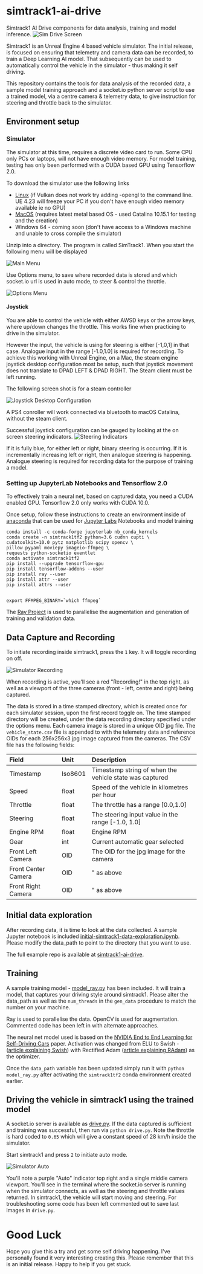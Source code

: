 # simtrack1-ai-drive
Simtrack1 AI Drive components for data analysis, training and model inference.
![Sim Drive Screen](https://github.com/hortovanyi/simtrack1-ai-drive/blob/master/output/sim_drive.png?raw=true)

Simtrack1 is an Unreal Engine 4 based vehicle simulator. The initial release, is focused on ensuring that telemetry and camera data can be recorded, to train a Deep Learning AI model. That subsequently can be used to automatically control the vehicle in the simulator - thus making it self driving.

This repository contains the tools for data analysis of the recorded data, a sample model training approach and a socket.io python server script to use a trained model, via a centre camera & telemetry data, to give instruction for steering and throttle back to the simulator.

## Environment setup
### Simulator
The simulator at this time, requires a discrete video card to run. Some CPU only PCs or laptops, will not have enough video memory. For model training, testing has only been performed with a CUDA based GPU using Tensorflow 2.0.

To download the simulator use the following links

- [Linux](https://apps.sdcar.ai/SimTrack1-0.1.0-Linux.zip) (if Vulkan does not work try adding -opengl to the command line. UE 4.23 will freeze your PC if you don't have enough video memory available ie no GPU)
- [MacOS](https://apps.sdcar.ai/SimTrack1-0.1.0-Mac.zip) (requires latest metal based OS - used Catalina 10.15.1 for testing and the creation)
- Windows 64 - coming soon (don't have access to a Windows machine and unable to cross compile the simulator)  

Unzip into a directory. The program is called SimTrack1. When you start the following menu will be displayed

![Main Menu](https://github.com/hortovanyi/simtrack1-ai-drive/blob/master/output/main_menu.png?raw=true)

Use Options menu, to save where recorded data is stored and which socket.io url is used in auto mode, to steer & control the throttle.

![Options Menu](https://github.com/hortovanyi/simtrack1-ai-drive/blob/master/output/options_menu.png?raw=true)

#### Joystick
You are able to control the vehicle with either AWSD keys or the arrow keys, where up/down changes the throttle. This works fine when practicing to drive in the simulator. 

However the input, the vehicle is using for steering is either [-1,0,1] in that case. Analogue input in the range [-1.0,1.0] is required for recording. To achieve this working with Unreal Engine, on a Mac, the steam engine joystick desktop configuration most be setup, such that joystick movement does not translate to DPAD LEFT & DPAD RIGHT. The Steam client must be left running.

The following screen shot is for a steam controller

![Joystick Desktop Configuration](https://github.com/hortovanyi/simtrack1-ai-drive/blob/master/output/joystick.png?raw=true)

A PS4 conroller will work connected via bluetooth to macOS Catalina, without the steam client.

Successful joystick configuration can be gauged by looking at the on screen steering indicators. 
![Steering Indicators](https://github.com/hortovanyi/simtrack1-ai-drive/blob/master/output/steering_indicators.png?raw=true)

If it is fully blue, for either left or right, binary steering is occurring. If it is incrementally increasing left or right, then analogue steering is happening. Analogue steering is required for recording data for the purpose of training a model.

### Setting up JupyterLab Notebooks and Tensorflow 2.0 
To effectively train a neural net, based on captured data, you need a CUDA enabled GPU. Tensorflow 2.0 only works with CUDA 10.0. 

Once setup, follow these instructions to create an environment inside of [anaconda](https://www.anaconda.com/distribution/) that can be used for [Jupyter Labs](https://jupyterlab.readthedocs.io/en/latest/) Notebooks and model training

```
conda install -c conda-forge jupyterlab nb_conda_kernels
conda create -n simtrack1tf2 python=3.6 cudnn cupti \
cudatoolkit=10.0 pytz matplotlib scipy opencv \
pillow pyyaml moviepy imageio-ffmpeg \
requests python-socketio eventlet 
conda activate simtrack1tf2
pip install --upgrade tensorflow-gpu
pip install tensorflow-addons --user
pip install ray --user
pip install attr --user
pip install attrs --user


export FFMPEG_BINARY=`which ffmpeg`
```

The [Ray Project](https://github.com/ray-project/ray) is used to parallelise the augmentation and generation of training and validation data.

## Data Capture and Recording
To initiate recording inside simtrack1, press the `1` key. It will toggle recording on off.

![Simulator Recording](https://github.com/hortovanyi/simtrack1-ai-drive/blob/master/output/sim_recording.png?raw=true)

When recording is active, you'll see a red "Recording!" in the top right, as well as a viewport of the three cameras (front - left, centre and right) being captured. 

The data is stored in a time stamped directory, which is created once for each simulator session, upon the first record toggle on. The time stamped directory will be created, under the data recording directory specified under the options menu. Each camera image is stored in a unique OID jpg file. The `vehicle_state.csv` file is appended to with the telemetry data and reference OIDs for each 256x256x3 jpg image captured from the cameras. The CSV file has the following fields:

| Field | Unit | Description |
|:--|:--|:--|
| Timestamp | Iso8601 | Timestamp string of when the vehicle state was captured |
| Speed | float | Speed of the vehicle in kilometres per hour |
| Throttle | float | The throttle has a range [0.0,1.0] |
| Steering | float | The steering input value in the range [-1.0, 1.0] |
| Engine RPM | float | Engine RPM |
| Gear | int | Current automatic gear selected |
| Front Left Camera | OID | The OID for the jpg image for the camera |
| Front Center Camera | OID | " as above |
| Front Right Camera | OID | " as above |

## Initial data exploration

After recording data, it is time to look at the data collected. A sample Jupyter notebook is included [initial-simtrack1-data-exploration.ipynb](https://github.com/hortovanyi/simtrack1-ai-drive/blob/master/initial-simtrack1-data-exploration.ipynb). Please modify the data_path to point to the directory that you want to use. 

The full example repo is available at [simtrack1-ai-drive](https://github.com/hortovanyi/simtrack1-ai-drive).

## Training

A sample training model - [model_ray.py](https://github.com/hortovanyi/simtrack1-ai-drive/blob/master/model_ray.py) has been included. It will train a model, that captures your driving style around simtrack1. Please alter the data_path as well as the `num_threads` in the `gen_data` procedure to match the number on your machine.

Ray is used to parallelise the data. OpenCV is used for augmentation. Commented code has been left in with alternate approaches.

The neural net model used is based on the [NVIDIA End to End Learning for Self-Driving Cars](https://arxiv.org/pdf/1604.07316v1.pdf) paper. Activation was changed from ELU to Swish - ([article explaining Swish](https://medium.com/techspace-usict/swish-a-self-gated-activation-function-3b7e551dacb5)) with Rectified Adam ([article explaining RAdam](https://medium.com/@lessw/new-state-of-the-art-ai-optimizer-rectified-adam-radam-5d854730807b)) as the optimizer.   
   
Once the `data_path` variable has been updated simply run it with `python model_ray.py` after activating the `simtrack1tf2` conda environment created earlier.

## Driving the vehicle in simtrack1 using the trained model

A socket.io server is available as [drive.py](https://github.com/hortovanyi/simtrack1-ai-drive/blob/master/drive.py). If the data captured is sufficient and training was successful, then run via `python drive.py`. Note the throttle is hard coded to `0.65` which will give a constant speed of 28 km/h inside the simulator.

Start simtrack1 and press `2` to initiate auto mode. 

![Simulator Auto](https://github.com/hortovanyi/simtrack1-ai-drive/blob/master/output/sim_auto.png?raw=true)

You'll note a purple "Auto" indicator top right and a single middle camera viewport. You'll see in the terminal where the socket.io server is running when the simulator connects, as well as the steering and throttle values returned. In simtrack1, the vehicle will start moving and steering. For troubleshooting some code has been left commented out to save last images in `drive.py`.

# Good Luck
Hope you give this a try and get some self driving happening. I've personally found it very interesting creating this. Please remember that this is an initial release. Happy to help if you get stuck. 
